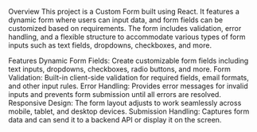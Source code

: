 Overview
This project is a Custom Form built using React. It features a dynamic form where users can input data, and form fields can be customized based on requirements. The form includes validation, error handling, and a flexible structure to accommodate various types of form inputs such as text fields, dropdowns, checkboxes, and more.

Features
Dynamic Form Fields: Create customizable form fields including text inputs, dropdowns, checkboxes, radio buttons, and more.
Form Validation: Built-in client-side validation for required fields, email formats, and other input rules.
Error Handling: Provides error messages for invalid inputs and prevents form submission until all errors are resolved.
Responsive Design: The form layout adjusts to work seamlessly across mobile, tablet, and desktop devices.
Submission Handling: Captures form data and can send it to a backend API or display it on the screen.

